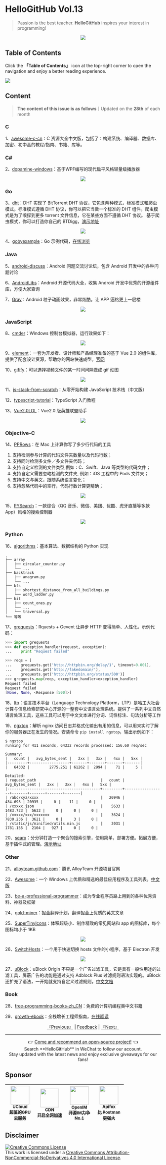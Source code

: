 # HelloGitHub Vol.13
> Passion is the best teacher. **HelloGitHub** inspires your interest in programming!
<p align="center">
    <img src='https://raw.githubusercontent.com/521xueweihan/img_logo/master/logo/cover.jpg' style="max-width:100%;"></img>
</p>

## Table of Contents

Click the **「Table of Contents」** icon at the top-right corner to open the navigation and enjoy a better reading experience.

![](https://raw.githubusercontent.com/521xueweihan/img_logo/master/logo/catalog.png)

## Content
> **The content of this issue is as follows**｜Updated on the **28th** of each month

### C
1、[awesome-c-cn](https://hellogithub.com/en/periodical/statistics/click?target=https://github.com/jobbole/awesome-c-cn)：C 资源大全中文版，包括了：构建系统、编译器、数据库、加密、初中高的教程/指南、书籍、库等。


### C#
2、[dopamine-windows](https://hellogithub.com/en/periodical/statistics/click?target=https://github.com/digimezzo/dopamine-windows)：基于WPF编写的现代扁平风格轻量级播放器



<p align="center"><img src='https://raw.githubusercontent.com/521xueweihan/img/master/hellogithub/13/63281131.png' style="max-width:80%; max-height=80%;"></img></p>

### Go
3、[dht](https://hellogithub.com/en/periodical/statistics/click?target=https://github.com/shiyanhui/dht)：DHT 实现了 BitTorrent DHT 协议，它包含两种模式，标准模式和爬虫模式。标准模式遵循 DHT 协议，你可以把它当做一个标准的 DHT 组件。爬虫模式是为了嗅探到更多 torrent 文件信息，它在某些方面不遵循 DHT 协议。 基于爬虫模式，你可以打造你自己的 BTDigg，[演示地址](http://bthub.io/)



<p align="center"><img src='https://raw.githubusercontent.com/521xueweihan/img/master/hellogithub/13/65117543.png' style="max-width:80%; max-height=80%;"></img></p>

4、[gobyexample](https://hellogithub.com/en/periodical/statistics/click?target=https://github.com/mmcgrana/gobyexample)：Go 示例代码，[在线浏览](https://gobyexample.com/)


### Java
5、[android-discuss](https://hellogithub.com/en/periodical/statistics/click?target=https://github.com/android-cn/android-discuss)：Android 问题交流讨论坛，包含 Android 开发中的各种问题讨论


6、[AndroidLibs](https://hellogithub.com/en/periodical/statistics/click?target=https://github.com/ColorfulCat/AndroidLibs)：Android 开源代码大全，收集 Android 开发中优秀的开源组件库，方便大家查询


7、[Grav](https://hellogithub.com/en/periodical/statistics/click?target=https://github.com/glomadrian/Grav)：Android 粒子动画效果，非常炫酷。让 APP 逼格更上一层楼



<p align="center"><img src='https://raw.githubusercontent.com/521xueweihan/img/master/hellogithub/13/86901323.gif' style="max-width:80%; max-height=80%;"></img></p>

### JavaScript
8、[cmder](https://hellogithub.com/en/periodical/statistics/click?target=https://github.com/cmderdev/cmder)：Windows 控制台模拟器，运行效果如下：



<p align="center"><img src='https://raw.githubusercontent.com/521xueweihan/img/master/hellogithub/13/11276147.png' style="max-width:80%; max-height=80%;"></img></p>

9、[element](https://hellogithub.com/en/periodical/statistics/click?target=https://github.com/ElemeFE/element)：一套为开发者、设计师和产品经理准备的基于 Vue 2.0 的组件库，提供了配套设计资源，帮助你的网站快速成型。[官网](http://element.eleme.io/#/zh-CN)


10、[gifify](https://hellogithub.com/en/periodical/statistics/click?target=https://github.com/vvo/gifify)：可以选择视频文件的某一时间间隔做成 gif 动图



<p align="center"><img src='https://raw.githubusercontent.com/521xueweihan/img/master/hellogithub/13/27015948.gif' style="max-width:80%; max-height=80%;"></img></p>

11、[js-stack-from-scratch](https://hellogithub.com/en/periodical/statistics/click?target=https://github.com/xitu/js-stack-from-scratch)：从零开始构建 JavaScript 技术栈（中文版）


12、[typescript-tutorial](https://hellogithub.com/en/periodical/statistics/click?target=https://github.com/xcatliu/typescript-tutorial)：TypeScript 入门教程


13、[Vue2.0LOL](https://hellogithub.com/en/periodical/statistics/click?target=https://github.com/arronf2e/Vue2.0LOL)：Vue2.0 版英雄联盟助手



<p align="center"><img src='https://raw.githubusercontent.com/521xueweihan/img/master/hellogithub/13/83180406.png' style="max-width:80%; max-height=80%;"></img></p>

### Objective-C
14、[PPRows](https://hellogithub.com/en/periodical/statistics/click?target=https://github.com/jkpang/PPRows)：在 Mac 上计算你写了多少行代码的工具

1. 支持检测参与计算的代码文件夹数量以及代码行数；
2. 支持同时检测多文件／多文件夹代码；
3. 支持自定义检测的文件类型,例如：C、Swift、Java 等类型的代码文件；
4. 支持自定义需要忽略检测的文件夹, 例如：iOS 工程中的 Pods 文件夹；
5. 支持中文与英文，跟随系统语言变化；
6. 支持忽略代码中的空行，代码行数计算更精确；



<p align="center"><img src='https://raw.githubusercontent.com/521xueweihan/img/master/hellogithub/13/83865944.gif' style="max-width:80%; max-height=80%;"></img></p>

15、[PYSearch](https://hellogithub.com/en/periodical/statistics/click?target=https://github.com/ko1o/PYSearch)：一款综合（QQ 音乐、微信、美团、优酷、虎牙直播等多款 App）风格的搜索控制器



<p align="center"><img src='https://raw.githubusercontent.com/521xueweihan/img/master/hellogithub/13/71687577.png' style="max-width:80%; max-height=80%;"></img></p>

### Python
16、[algorithms](https://hellogithub.com/en/periodical/statistics/click?target=https://github.com/keon/algorithms)：基本算法、数据结构的 Python 实现
```
.
├── array
│   ├── circular_counter.py
│   └── ...
├── backtrack
│   ├── anagram.py
│   └── ...
├── bfs
│   ├── shortest_distance_from_all_buildings.py
│   └── word_ladder.py
├── bit
│   ├── count_ones.py
│   └── ...
│   └── traversal.py
└── 等等
```


17、[grequests](https://hellogithub.com/en/periodical/statistics/click?target=https://github.com/spyoungtech/grequests)：Rquests + Gevent 让异步 HTTP 变得简单、人性化。示例代码：
```python
>>> import grequests
>>> def exception_handler(request, exception):
...    print "Request failed"

>>> reqs = [
...    grequests.get('http://httpbin.org/delay/1', timeout=0.001),
...    grequests.get('http://fakedomain/'),
...    grequests.get('http://httpbin.org/status/500')]
>>> grequests.map(reqs, exception_handler=exception_handler)
Request failed
Request failed
[None, None, <Response [500]>]
```


18、[ltp](https://hellogithub.com/en/periodical/statistics/click?target=https://github.com/HIT-SCIR/ltp)：语言技术平台（Language Technology Platform，LTP）是哈工大社会计算与信息检索研究中心开源的一整套中文语言处理系统。提供了一系列中文自然语言处理工具，这些工具可以用于中文文本进行分词、词性标注、句法分析等工作


19、[ngxtop](https://hellogithub.com/en/periodical/statistics/click?target=https://github.com/lebinh/ngxtop)：解析 nginx 访问日志并格式化输出有用的信息，可以用来实时了解你的服务器正在发生的情况。安装命令 `pip install ngxtop`，输出示例如下：
```
$ ngxtop
running for 411 seconds, 64332 records processed: 156.60 req/sec

Summary:
|   count |   avg_bytes_sent |   2xx |   3xx |   4xx |   5xx |
|---------+------------------+-------+-------+-------+-------|
|   64332 |         2775.251 | 61262 |  2994 |    71 |     5 |

Detailed:
| request_path                             |   count |   avg_bytes_sent |   2xx |   3xx |   4xx |   5xx |
|------------------------------------------+---------+------------------+-------+-------+-------+-------|
| /abc/xyz/xxxx                            |   20946 |          434.693 | 20935 |     0 |    11 |     0 |
| /xxxxx.json                              |    5633 |         1483.723 |  5633 |     0 |     0 |     0 |
| /xxxxx/xxx/xxxxxxx                       |    3624 |         7830.236 |  3621 |     0 |     3 |     0 |
| /static/js/minified/utils.min.js         |    3031 |         1781.155 |  2104 |   927 |     0 |     0 |
```


20、[searx](https://hellogithub.com/en/periodical/statistics/click?target=https://github.com/searx/searx)：分分钟打造一个聚合的搜索引擎，使用简单，部署方便。拓展方便，基于插件式的管理。[演示地址](https://searx.me/)


### Other
21、[alloyteam.github.com](https://hellogithub.com/en/periodical/statistics/click?target=https://github.com/AlloyTeam/alloyteam.github.com)：腾讯 AlloyTeam 开源项目官网


22、[Awesome](https://hellogithub.com/en/periodical/statistics/click?target=https://github.com/Awesome-Windows/Awesome)：一个 Windows 上优质和精选的最佳应用程序及工具列表。[中文版](https://github.com/Awesome-Windows/Awesome/blob/master/README-cn.md)


23、[be-a-professional-programmer](https://hellogithub.com/en/periodical/statistics/click?target=https://github.com/stanzhai/be-a-professional-programmer)：成为专业程序员路上用到的各种优秀资料、神器及框架


24、[gold-miner](https://hellogithub.com/en/periodical/statistics/click?target=https://github.com/xitu/gold-miner)：掘金翻译计划，翻译掘金上优质的英文文章


25、[SuperTinyIcons](https://hellogithub.com/en/periodical/statistics/click?target=https://github.com/edent/SuperTinyIcons)：体积超级小、制作精致的常见网站和 app 的图标库，每个图标均小于 1KB


<p align="center"><img src='https://raw.githubusercontent.com/521xueweihan/img/master/hellogithub/13/88214511.png' style="max-width:80%; max-height=80%;"></img></p>

26、[SwitchHosts](https://hellogithub.com/en/periodical/statistics/click?target=https://github.com/oldj/SwitchHosts)：一个用于快速切换 hosts 文件的小程序，基于 Electron 开发



<p align="center"><img src='https://raw.githubusercontent.com/521xueweihan/img/master/hellogithub/13/2312977.png' style="max-width:80%; max-height=80%;"></img></p>

27、[uBlock](https://hellogithub.com/en/periodical/statistics/click?target=https://github.com/gorhill/uBlock)：uBlock Origin 不只是一个广告过滤工具，它是具有一般性用途的过滤工具，屏蔽广告的功能是通过支持 Adblock Plus 过滤规则语法实现的。uBlock 还扩充了语法，一开始就支持自定义过滤规则，[中文文档](https://github.com/fang5566/uBlock/blob/master/README.md#ublock-origin)


### Book
28、[free-programming-books-zh_CN](https://hellogithub.com/en/periodical/statistics/click?target=https://github.com/justjavac/free-programming-books-zh_CN)：免费的计算机编程类中文书籍


29、[growth-ebook](https://hellogithub.com/en/periodical/statistics/click?target=https://github.com/phodal/growth-ebook)：全栈增长工程师指南，[在线阅读](http://growth.phodal.com/)




<p align="center">
    <a href="https://github.com/521xueweihan/HelloGitHub/blob/master/content/en/HelloGitHub12.md">『Previous』</a> | <a href='https://github.com/521xueweihan/HelloGitHub/issues/899'>Feedback</a> | <a href="https://github.com/521xueweihan/HelloGitHub/blob/master/content/en/HelloGitHub14.md">『Next』</a>
</p>

---
<p align="center">
    👉 <a href='https://hellogithub.com/en/periodical'>Come and recommend an open-source project!</a> 👈<br>
    Search **HelloGitHub** in WeChat to follow our account.<br>
    Stay updated with the latest news and enjoy exclusive giveaways for our fans!
</p>

## Sponsor


<table>
  <thead>
    <tr>
      <th align="center" style="width: 80px;">
        <a href="https://www.compshare.cn/?utm_term=logo&utm_campaign=hellogithub&utm_source=otherdsp&utm_medium=display&ytag=logo_hellogithub_otherdsp_display">          <img src="https://raw.githubusercontent.com/521xueweihan/img_logo/master/logo/ucloud.png" width="60px"><br>
          <sub>UCloud</sub><br>
          <sub>超值的GPU云服务</sub>
        </a>
      </th>
      <th align="center" style="width: 80px;">
        <a href="https://www.upyun.com/?from=hellogithub">
          <img src="https://raw.githubusercontent.com/521xueweihan/img_logo/master/logo/upyun.png" width="60px"><br>
          <sub>CDN</sub><br>
          <sub>开启全网加速</sub>
        </a>
      </th>
      <th align="center" style="width: 80px;">
        <a href="https://github.com/OpenIMSDK/Open-IM-Server">
          <img src="https://raw.githubusercontent.com/521xueweihan/img_logo/master/logo/im.png" width="60px"><br>
          <sub>OpenIM</sub><br>
          <sub>开源IM力争No.1</sub>
        </a>
      </th>
      <th align="center" style="width: 80px;">
        <a href="https://apifox.cn/a103hello">
          <img src="https://raw.githubusercontent.com/521xueweihan/img_logo/master/logo/apifox.png" width="60px"><br>
          <sub>Apifox</sub><br>
          <sub>比 Postman 更强大</sub>
        </a>
      </th>
    </tr>
  </thead>
</table>


## Disclaimer
<a rel="license" href="https://creativecommons.org/licenses/by-nc-nd/4.0/"><img alt="Creative Commons License" style="border-width: 0" src="https://licensebuttons.net/l/by-nc-nd/4.0/88x31.png"></a><br>
This work is licensed under a <a rel="license" href="https://creativecommons.org/licenses/by-nc-nd/4.0/">Creative Commons Attribution-NonCommercial-NoDerivatives 4.0 International License</a>.
